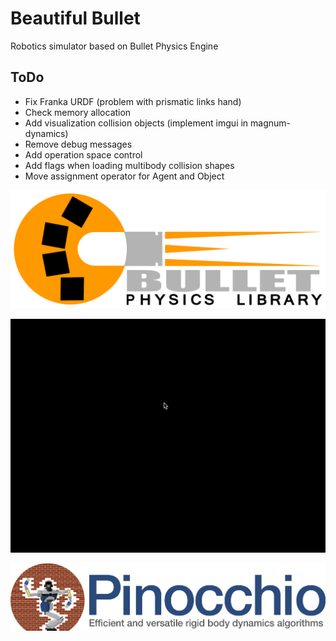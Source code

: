 # Beautiful Bullet
Robotics simulator based on Bullet Physics Engine

## ToDo
- Fix Franka URDF (problem with prismatic links hand)
- Check memory allocation
- Add visualization collision objects (implement imgui in magnum-dynamics)
- Remove debug messages
- Add operation space control
- Add flags when loading multibody collision shapes
- Move assignment operator for Agent and Object

![alt text](media/bullet_logo.png?raw=true)


![SC2 Video](media/sample_video.gif)

[![SC2 Video](media/pinocchio_logo.png)](media/pinocchio_logo.png)
